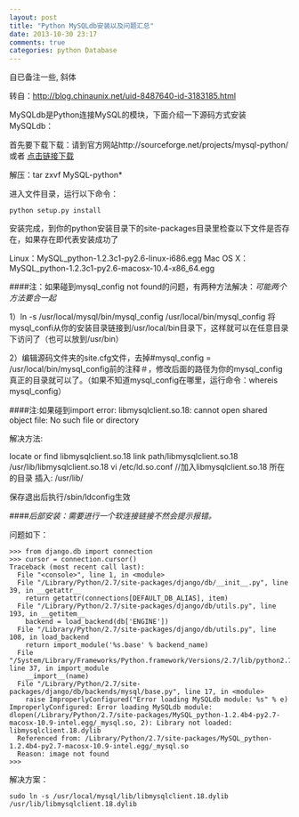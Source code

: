 ```yaml
---
layout: post
title: "Python MySQLdb安装以及问题汇总"
date: 2013-10-30 23:17
comments: true
categories: python Database
---
```


自已备注一些, 斜体

转自：http://blog.chinaunix.net/uid-8487640-id-3183185.html

MySQLdb是Python连接MySQL的模块，下面介绍一下源码方式安装MySQLdb：

首先要下载下载：请到官方网站http://sourceforge.net/projects/mysql-python/ 或者 [点击链接下载](http://downloads.sourceforge.net/project/mysql-python/mysql-python-test/1.2.3c1/MySQL-python-1.2.3c1.tar.gz?use_mirror=nchc)

<!-- more -->

解压：tar zxvf MySQL-python*

进入文件目录，运行以下命令：
```
python setup.py install 
```

安装完成，到你的python安装目录下的site-packages目录里检查以下文件是否存在，如果存在即代表安装成功了

Linux：MySQL_python-1.2.3c1-py2.6-linux-i686.egg
Mac OS X：MySQL_python-1.2.3c1-py2.6-macosx-10.4-x86_64.egg

####注：如果碰到mysql_config not found的问题，有两种方法解决：*可能两个方法要合一起*

1）ln -s /usr/local/mysql/bin/mysql_config /usr/local/bin/mysql_config
将mysql_confi从你的安装目录链接到/usr/local/bin目录下，这样就可以在任意目录下访问了（也可以放到/usr/bin）

2）编辑源码文件夹的site.cfg文件，去掉#mysql_config = /usr/local/bin/mysql_config前的注释＃，修改后面的路径为你的mysql_config真正的目录就可以了。（如果不知道mysql_config在哪里，运行命令：whereis mysql_config）

####注:如果碰到import error: libmysqlclient.so.18: cannot open shared object file: No such file or directory

解决方法: 

locate or find libmysqlclient.so.18
link path/libmysqlclient.so.18 /usr/lib/libmysqlclient.so.18
vi /etc/ld.so.conf    //加入libmysqlclient.so.18 所在的目录
插入: /usr/lib/

保存退出后执行/sbin/ldconfig生效

####*后部安装：需要进行一个软连接链接不然会提示报错。*

问题如下：

```
>>> from django.db import connection
>>> cursor = connection.cursor()
Traceback (most recent call last):
  File "<console>", line 1, in <module>
  File "/Library/Python/2.7/site-packages/django/db/__init__.py", line 39, in __getattr__
    return getattr(connections[DEFAULT_DB_ALIAS], item)
  File "/Library/Python/2.7/site-packages/django/db/utils.py", line 193, in __getitem__
    backend = load_backend(db['ENGINE'])
  File "/Library/Python/2.7/site-packages/django/db/utils.py", line 108, in load_backend
    return import_module('%s.base' % backend_name)
  File "/System/Library/Frameworks/Python.framework/Versions/2.7/lib/python2.7/importlib/__init__.py", line 37, in import_module
    __import__(name)
  File "/Library/Python/2.7/site-packages/django/db/backends/mysql/base.py", line 17, in <module>
    raise ImproperlyConfigured("Error loading MySQLdb module: %s" % e)
ImproperlyConfigured: Error loading MySQLdb module: dlopen(/Library/Python/2.7/site-packages/MySQL_python-1.2.4b4-py2.7-macosx-10.9-intel.egg/_mysql.so, 2): Library not loaded: libmysqlclient.18.dylib
  Referenced from: /Library/Python/2.7/site-packages/MySQL_python-1.2.4b4-py2.7-macosx-10.9-intel.egg/_mysql.so
  Reason: image not found
>>> 
```

解决方案：

```
sudo ln -s /usr/local/mysql/lib/libmysqlclient.18.dylib /usr/lib/libmysqlclient.18.dylib
```
